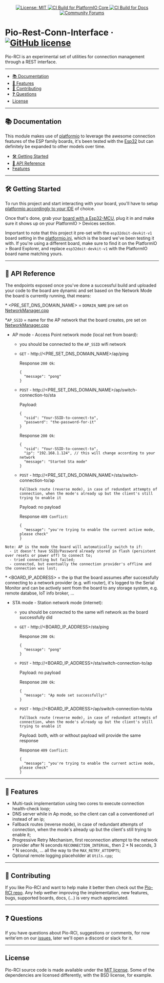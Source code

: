 <p align="center">
  <a aria-label="Pio-RCI is free to use" href="https://github.com/alanbueno/pio-rest-conn-interface/blob/master/LICENSE" target="_blank">
    <img alt="License: MIT" src="https://img.shields.io/badge/License-MIT-success.svg?style=flat-square&color=33CC12" target="_blank" />
  </a>

  <a aria-label="CI Build for PlatformIO Core" href="https://docs.platformio.org/page/core/index.html" target="_blank">
    <img alt="CI Build for PlatformIO Core" src="https://github.com/platformio/platformio-core/workflows/Core/badge.svg" target="_blank" />
  </a>
  <a aria-label="CI Build for Docs" href="https://docs.platformio.org?utm_source=github&utm_medium=core" target="_blank">
    <img alt="CI Build for Docs" src="https://github.com/platformio/platformio-core/workflows/Docs/badge.svg" target="_blank" />
  </a>
  <a aria-label="Community Forums" href="https://community.platformio.org?utm_source=github&utm_medium=core" target="_blank">
    <img alt="Community Forums" src="https://img.shields.io/badge/PlatformIO-Community-orange.svg"/>
  </a>
</p>

# Pio-Rest-Conn-Interface &middot; [![GitHub license](https://img.shields.io/badge/license-MIT-blue.svg)](https://github.com/alanbueno/pio-rest-conn-interface/blob/master/LICENSE)

Pio-RCI is an experimental set of utilities for connection management through a REST interface.

---

- [📚 Documentation](#-documentation)
- [🏅 Features](#-features)
- [👏 Contributing](#-contributing)
- [❓ Questions](#-questions)
- [License](#license)

---

## 📚 Documentation

<p>This module makes use of <a aria-label="platformio" href="https://platformio.org/">platformio</a> to leverage the awesome connection features of the ESP family boards, it's been tested with the <a aria-label="esp32" href="https://www.espressif.com/en/products/socs/esp32">Esp32</a> but can definitely be expanded to other models over time.</p>

- [🛠️ Getting Started](#-getting-started)
- [🚀 API Reference](#-api-reference)
- [Features](#-features)

---

## ️🛠️ Getting Started

<p>To run this project and start interacting with your board, you'll have to setup <a aria-label="platformio" href="https://platformio.org/install/integration">platformio accordingly to your IDE</a> of choice.

Once that's done, grab your <a aria-label="esp32" href="https://www.espressif.com/en/products/socs/esp32">board with a Esp32-MCU</a>, plug it in and make sure it shows up on your PlatformIO > Devices section.

Important to note that this project it pre-set with the `esp32doit-devkit-v1` board setting in the [platformio.ini](platformio.ini), which is the board we've been testing it with. If you're using a different board, make sure to find it on the PlatformIO > Board Explorer, and replace `esp32doit-devkit-v1` with the PlatformIO board name matching yours.

</p>

---

## ️🚀 API Reference

The endpoints exposed once you've done a successful build and uploaded your code to the board are dynamic and set based on the Network Mode the board is currently running, that means:

\* <PRE_SET_DNS_DOMAIN_NAME> = `DOMAIN_NAME` pre set on [NetworkManager.cpp](src/LocalWebServer/NetworkManager.cpp)

\*`AP_SSID` = name for the AP network that the board creates, pre set on [NetworkManager.cpp](src/LocalWebServer/NetworkManager.cpp)

- AP mode - Access Point network mode (local net from board):

  - you should be connected to the `AP_SSID` wifi network

  - `GET` - http://<PRE_SET_DNS_DOMAIN_NAME>/ap/ping

    Response `200 Ok`:

    ```
    {
      "message": "pong"
    }
    ```

  - `POST` - http://<PRE_SET_DNS_DOMAIN_NAME>/ap/switch-connection-to/sta

    Payload:

    ```
    {
      "ssid": "Your-SSID-to-connect-to",
      "password": "the-password-for-it"
    }
    ```

    Response `200 Ok`:

    ```
    {
      "ssid": "Your-SSID-to-connect-to",
      "ip": "192.168.1.124", // this will change according to your network
      "message": "Started Sta mode"
    }
    ```

  - `POST` - http://<PRE_SET_DNS_DOMAIN_NAME>/sta/switch-connection-to/ap

    `Fallback route (reverse mode), in case of redundant attempts of connection, when the mode's already up but the client's still trying to enable it`

    Payload: no payload

    Response `409 Conflict`:

    ```
    {
      "message": "you're trying to enable the current active mode, please check"
    }
    ```

```
Note: AP is the mode the board will automatically switch to if:
  - it doesn't have SSID/Password already stored in flash (persistent over resets or power off) to connect to;
  - tried connecting but failed;
  - connected, but eventually the connection provider's offline and the connection was lost;
```

\* <BOARD_IP_ADDRESS> = the ip that the board assumes after successfully connecting to a network provider (e.g. wifi router), it's logged to the Serial Monitor and can be actively sent from the board to any storage system, e.g. remote databse, IoT info broker, ...

- STA mode - Station network mode (internet):

  - you should be connected to the same wifi network as the board successfully did

  - `GET` - http://<BOARD_IP_ADDRESS>/sta/ping

    Response `200 Ok`:

    ```
    {
      "message": "pong"
    }
    ```

  - `POST` - http://<BOARD_IP_ADDRESS>/sta/switch-connection-to/ap

    Payload: no payload

    Response `200 Ok`:

    ```
    {
      "message": "Ap mode set successfully!"
    }
    ```

  - `POST` - http://<BOARD_IP_ADDRESS>/ap/switch-connection-to/sta

    `Fallback route (reverse mode), in case of redundant attempts of connection, when the mode's already up but the client's still trying to enable it`

    Payload: both, with or without payload will provide the same response

    Response `409 Conflict`:

    ```
    {
      "message": "you're trying to enable the current active mode, please check"
    }
    ```

---

## 🏅 Features

- Multi-task implementation using two cores to execute connection health-check loop;
- DNS server while in Ap mode, so the client can call a conventioned url instead of an ip;
- Fallback routes (reverse mode), in case of redundant attempts of connection, when the mode's already up but the client's still trying to enable it;
- Progressive Retry Mechanism, first reconnection attempt to the network provider after N seconds `RECONNECTION_INTERVAL`, then 2 \* N seconds, 3 \* N seconds, ... all the way to the `MAX_RETRY_ATTEMPTS`;
- Optional remote logging placeholder at `Utils.cpp`;

---

## 👏 Contributing

If you like Pio-RCI and want to help make it better then check out the [Pio-RCI repo](https://github.com/alanbueno/pio-rest-conn-interface). Any help wether improving the implementation, new features, bugs, supported boards, docs, (...) is very much appreciated.

---

## ❓ Questions

If you have questions about Pio-RCI, suggestions or comments, for now write'em on our [issues](https://github.com/alanbueno/pio-rest-conn-interface/issues), later we'll open a discord or slack for it.

---

## License

Pio-RCI source code is made available under the [MIT license](LICENSE). Some of the dependencies are licensed differently, with the BSD license, for example.

